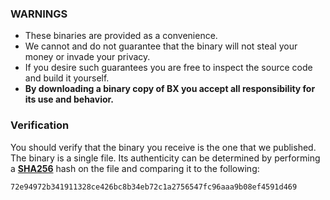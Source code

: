 ### WARNINGS
* These binaries are provided as a convenience.
* We cannot and do not guarantee that the binary will not steal your money or invade your privacy.
* If you desire such guarantees you are free to inspect the source code and build it yourself.
* **By downloading a binary copy of BX you accept all responsibility for its use and behavior.**

### Verification
You should verify that the binary you receive is the one that we published. The binary is a single file. Its authenticity can be determined by performing a **[SHA256](http://onlinemd5.com)** hash on the file and comparing it to the following:
```
72e94972b341911328ce426bc8b34eb72c1a2756547fc96aaa9b08ef4591d469
```